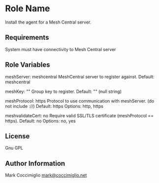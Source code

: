 Role Name
=========

Install the agent for a Mesh Central server.

Requirements
------------

System must have connectivity to Mesh Central server

Role Variables
--------------

meshServer: meshcentral
MeshCentral server to register against.
Default: meshcentral

meshKey: ""
Group key to register.
Default: "" (null string)

meshProtocol: https
Protocol to use communication with meshServer. (do not include ://)
Default: https
Options: http, https

meshvalidateCert: no
Require valid SSL/TLS certificate (meshProtocol == https).
Default: no
Options: no, yes


License
-------

Gnu GPL

Author Information
------------------

Mark Coccimiglio <mark@coccimiglio.net> 

